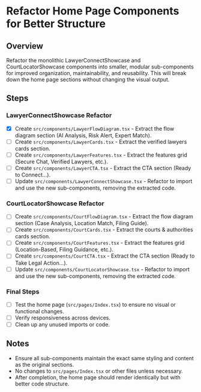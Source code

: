# Refactor Home Page Components for Better Structure

## Overview
Refactor the monolithic LawyerConnectShowcase and CourtLocatorShowcase components into smaller, modular sub-components for improved organization, maintainability, and reusability. This will break down the home page sections without changing the visual output.

## Steps

### LawyerConnectShowcase Refactor
- [x] Create `src/components/LawyerFlowDiagram.tsx` - Extract the flow diagram section (AI Analysis, Risk Alert, Expert Match).
- [ ] Create `src/components/LawyerCards.tsx` - Extract the verified lawyers cards section.
- [ ] Create `src/components/LawyerFeatures.tsx` - Extract the features grid (Secure Chat, Verified Lawyers, etc.).
- [ ] Create `src/components/LawyerCTA.tsx` - Extract the CTA section (Ready to Connect...).
- [ ] Update `src/components/LawyerConnectShowcase.tsx` - Refactor to import and use the new sub-components, removing the extracted code.

### CourtLocatorShowcase Refactor
- [ ] Create `src/components/CourtFlowDiagram.tsx` - Extract the flow diagram section (Case Analysis, Location Match, Filing Guide).
- [ ] Create `src/components/CourtCards.tsx` - Extract the courts & authorities cards section.
- [ ] Create `src/components/CourtFeatures.tsx` - Extract the features grid (Location-Based, Filing Guidance, etc.).
- [ ] Create `src/components/CourtCTA.tsx` - Extract the CTA section (Ready to Take Legal Action...).
- [ ] Update `src/components/CourtLocatorShowcase.tsx` - Refactor to import and use the new sub-components, removing the extracted code.

### Final Steps
- [ ] Test the home page (`src/pages/Index.tsx`) to ensure no visual or functional changes.
- [ ] Verify responsiveness across devices.
- [ ] Clean up any unused imports or code.

## Notes
- Ensure all sub-components maintain the exact same styling and content as the original sections.
- No changes to `src/pages/Index.tsx` or other files unless necessary.
- After completion, the home page should render identically but with better code structure.
